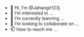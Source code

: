 - 👋 Hi, I’m @Jahangir123j
- 👀 I’m interested in ...
- 🌱 I’m currently learning ...
- 💞️ I’m looking to collaborate on ...
- 📫 How to reach me ...

<!---
Jahangir123j/Jahangir123j is a ✨ special ✨ repository because its `README.md` (this file) appears on your GitHub profile.
You can click the Preview link to take a look at your changes.
--->
